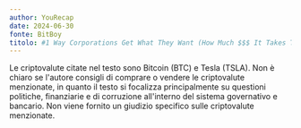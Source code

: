 ```yaml
---
author: YouRecap
date: 2024-06-30
fonte: BitBoy
titolo: #1 Way Corporations Get What They Want (How Much $$$ It Takes To Pass Laws)
---
```


Le criptovalute citate nel testo sono Bitcoin (BTC) e Tesla (TSLA). Non è chiaro se l'autore consigli di comprare o vendere le criptovalute menzionate, in quanto il testo si focalizza principalmente su questioni politiche, finanziarie e di corruzione all'interno del sistema governativo e bancario. Non viene fornito un giudizio specifico sulle criptovalute menzionate.
